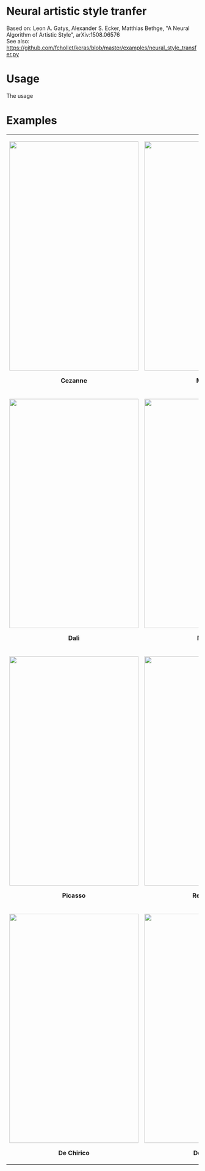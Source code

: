 # Neural artistic style tranfer
Based on: Leon A. Gatys, Alexander S. Ecker, Matthias Bethge, "A Neural Algorithm of Artistic Style", arXiv:1508.06576<br/>
See also: https://github.com/fchollet/keras/blob/master/examples/neural_style_transfer.py

# Usage
The usage

# Examples
<table width="100%" align="center">
<tr>
<td width="auto">
<p align="center">
<img src="https://s3-us-west-2.amazonaws.com/neural-style-transfer-demo/Cezanne.jpg" align="center" height="600" width="338">
</p>
<p align="center"><b>Cezanne</b></p>
</td>
<td width="auto">
<p align="center">
<img src="https://s3-us-west-2.amazonaws.com/neural-style-transfer-demo/Magritte.jpg" align="center" height="600" width="338">
</p>
<p align="center"><b>Magritte</b></p>
</td>
</tr>
<tr>
<td width="auto">
<p align="center">
<img src="https://s3-us-west-2.amazonaws.com/neural-style-transfer-demo/Dal%C3%AC.jpg" align="center" height="600" width="338">
</p>
<p align="center"><b>Dalì</b></p>
</td>
<td width="auto">
<p align="center">
<img src="https://s3-us-west-2.amazonaws.com/neural-style-transfer-demo/Matisse.jpg" align="center" height="600" width="338">
</p>
<p align="center"><b>Matisse</b></p>
</td>
</tr>
<tr>
<td width="auto">
<p align="center">
<img src="https://s3-us-west-2.amazonaws.com/neural-style-transfer-demo/Picasso.jpg" align="center" height="600" width="338">
</p>
<p align="center"><b>Picasso</b></p>
</td>
<td width="auto">
<p align="center">
<img src="https://s3-us-west-2.amazonaws.com/neural-style-transfer-demo/Rembrandt.jpg" align="center" height="600" width="338">
</p>
<p align="center"><b>Rembrandt</b></p>
</td>
</tr>
<tr>
<td width="auto">
<p align="center">
<img src="https://s3-us-west-2.amazonaws.com/neural-style-transfer-demo/De+Chirico.jpg" align="center" height="600" width="338">
</p>
<p align="center"><b>De Chirico</b></p>
</td>
<td width="auto">
<p align="center">
<img src="https://s3-us-west-2.amazonaws.com/neural-style-transfer-demo/Mondrian.jpg" align="center" height="600" width="338">
</p>
<p align="center"><b>De Chirico</b></p>
</td>
</tr>
</table>
